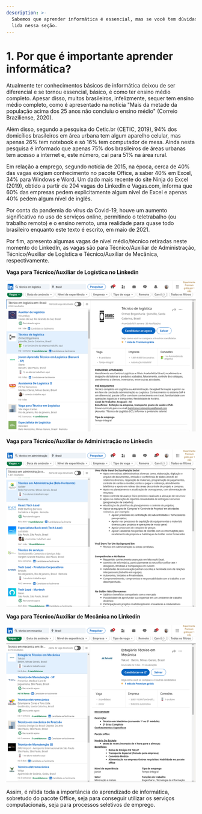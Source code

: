 ```yaml
---
description: >-
  Sabemos que aprender informática é essencial, mas se você tem dúvidas dê uma
  lida nessa seção.
---
```


# 1. Por que é importante aprender informática?

Atualmente ter conhecimentos básicos de informática deixou de ser diferencial e se tornou essencial, básico, é como ter ensino médio completo. Apesar disso, muitos brasileiros, infelizmente, sequer tem ensino médio completo, como é apresentado na notícia "Mais da metade da população acima dos 25 anos não concluiu o ensino médio" (Correio Braziliense, 2020).

Além disso, segundo a pesquisa do Cetic.br (CETIC, 2019), 94% dos domicílios brasileiros em área urbana tem algum aparelho celular, mas apenas 26% tem notebook e só 16% tem computador de mesa. Ainda nesta pesquisa é informado que apenas 75% dos brasileiros de áreas urbanas tem acesso a internet e, este número, cai para 51% na área rural.

Em relação a emprego, segundo notícia de 2015, na época, cerca de 40% das vagas exigiam conhecimento no pacote Office, a saber 40% em Excel, 34% para Windows e Word. Um dado mais recente do site Ninja do Excel (2019), obtido a partir de 204 vagas do LinkedIn e Vagas.com, informa que 60% das empresas pedem explicitamente algum nível de Excel e apenas 40% pedem algum nível de inglês.

Por conta da pandemia do vírus da Covid-19, houve um aumento significativo no uso de serviços online, permitindo o teletrabalho (ou trabalho remoto) e o ensino remoto, uma realidade para quase todo brasileiro enquanto este texto é escrito, em maio de 2021.

Por fim, apresento algumas vagas de nível médio/técnico retiradas neste momento do LinkedIn, as vagas são para Técnico/Auxiliar de Administração, Técnico/Auxiliar de Logística e Técnico/Auxiliar de Mecânica, respectivamente.

**Vaga para Técnico/Auxiliar de Logística no Linkedin**

![Figura 1. Vaga para Técnico/Auxiliar de Logística no Linkedin.](.gitbook/assets/linkedin-vaga-tecnico-logistica.png)

**Vaga para Técnico/Auxiliar de Administração no Linkedin**

![Figura 2. Vaga para Técnico/Auxiliar de Administração no Linkedin. ](.gitbook/assets/linkedin-vaga-tecnico-adm.png)

**Vaga para Técnico/Auxiliar de Mecânica no Linkedin**

![Figura 3. Vaga para Técnico/Auxiliar de Mecânica no Linkedin.](.gitbook/assets/linkedin-vaga-tecnico-mecanica.png)

Assim, é nítida toda a importância do aprendizado de informática, sobretudo do pacote Office, seja para conseguir utilizar os serviços computacionais, seja para processos seletivos de emprego.
